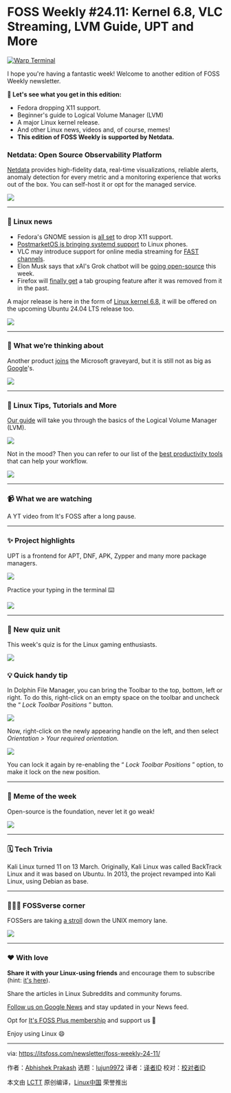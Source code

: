 [#]: subject: "FOSS Weekly #24.11: Kernel 6.8, VLC Streaming, LVM Guide, UPT and More"
[#]: via: "https://itsfoss.com/newsletter/foss-weekly-24-11/"
[#]: author: "Abhishek Prakash https://itsfoss.com/author/abhishek/"
[#]: collector: "lujun9972/lctt-scripts-1705972010"
[#]: translator: " "
[#]: reviewer: " "
[#]: publisher: " "
[#]: url: " "

FOSS Weekly #24.11: Kernel 6.8, VLC Streaming, LVM Guide, UPT and More
======

[![Warp Terminal][1]][2]

I hope you're having a fantastic week! Welcome to another edition of FOSS Weekly newsletter.

**💬 Let's see what you get in this edition:**

  * Fedora dropping X11 support.
  * Beginner's guide to Logical Volume Manager (LVM)
  * A major Linux kernel release.
  * And other Linux news, videos and, of course, memes!
  * **This edition of FOSS Weekly is supported by Netdata.**



### Netdata: Open Source Observability Platform

[Netdata][3] provides high-fidelity data, real-time visualizations, reliable alerts, anomaly detection for every metric and a monitoring experience that works out of the box. You can self-host it or opt for the managed service.

![][4]

* * *

### 📰 Linux news

  * Fedora's GNOME session is [all set][5] to drop X11 support.
  * [PostmarketOS is bringing systemd support][6] to Linux phones.
  * VLC may introduce support for online media streaming for [FAST channels][7].
  * Elon Musk says that xAI's Grok chatbot will be [going open-source][8] this week.
  * Firefox will [finally get][9] a tab grouping feature after it was removed from it in the past.



A major release is here in the form of [Linux kernel 6.8][10], it will be offered on the upcoming Ubuntu 24.04 LTS release too.

![][11]

* * *

### 🧠 What we’re thinking about

Another product [joins][12] the Microsoft graveyard, but it is still not as big as [Google][13]'s.

![][14]

* * *

### 🧮 Linux Tips, Tutorials and More

[Our guide][15] will take you through the basics of the Logical Volume Manager (LVM).

![][16]

Not in the mood? Then you can refer to our list of the [best productivity tools][17] that can help your workflow.

![][16]

* * *

### 📹 What we are watching

A YT video from It's FOSS after a long pause.

* * *

### ✨ Project highlights

UPT is a frontend for APT, DNF, APK, Zypper and many more package managers.

![][16]

Practice your typing in the terminal ⌨️

![][18]

* * *

### 🧩 New quiz unit

This week's quiz is for the Linux gaming enthusiasts.

![][16]

### 💡 Quick handy tip

In Dolphin File Manager, you can bring the Toolbar to the top, bottom, left or right. To do this, right-click on an empty space on the toolbar and uncheck the “ _Lock Toolbar Positions_ ” button.

![][19]

Now, right-click on the newly appearing handle on the left, and then select _Orientation > Your required orientation._

![][20]

You can lock it again by re-enabling the “ _Lock Toolbar Positions_ ” option, to make it lock on the new position.

* * *

### 🤣 Meme of the week

Open-source is the foundation, never let it go weak!

![][21]

* * *

### 🗓️ Tech Trivia

Kali Linux turned 11 on 13 March. Originally, Kali Linux was called BackTrack Linux and it was based on Ubuntu. In 2013, the project revamped into Kali Linux, using Debian as base.

* * *

### 🧑‍🤝‍🧑 FOSSverse corner

FOSSers are taking [a stroll][22] down the UNIX memory lane.

![][23]

* * *

### ❤️ With love

**Share it with your Linux-using friends** and encourage them to subscribe (hint: [it's here][24]).

Share the articles in Linux Subreddits and community forums.

[Follow us on Google News][25] and stay updated in your News feed.

Opt for [It's FOSS Plus membership][26] and support us 🙏

Enjoy using Linux 😄

--------------------------------------------------------------------------------

via: https://itsfoss.com/newsletter/foss-weekly-24-11/

作者：[Abhishek Prakash][a]
选题：[lujun9972][b]
译者：[译者ID](https://github.com/译者ID)
校对：[校对者ID](https://github.com/校对者ID)

本文由 [LCTT](https://github.com/LCTT/TranslateProject) 原创编译，[Linux中国](https://linux.cn/) 荣誉推出

[a]: https://itsfoss.com/author/abhishek/
[b]: https://github.com/lujun9972
[1]: https://itsfoss.com/assets/images/warp-terminal.webp
[2]: https://www.warp.dev?utm_source=its_foss&utm_medium=display&utm_campaign=linux_launch
[3]: https://www.netdata.cloud/
[4]: https://www.netdata.cloud/favicon-32x32.png
[5]: https://news.itsfoss.com/fedora-41-to-drop-xorg/
[6]: https://news.itsfoss.com/postmarketos-systemd/
[7]: https://news.itsfoss.com/vlc-online-streaming/
[8]: https://news.itsfoss.com/xai-grok/
[9]: https://news.itsfoss.com/mozilla-firefox-tab-grouping/
[10]: https://news.itsfoss.com/linux-kernel-6-8-release/
[11]: https://news.itsfoss.com/content/images/size/w256h256/2022/08/android-chrome-192x192.png
[12]: https://www.windowscentral.com/software-apps/windows-11/microsoft-is-killing-support-for-running-android-apps-on-windows-11
[13]: https://killedbygoogle.com/
[14]: https://cdn.mos.cms.futurecdn.net/flexiimages/gvnkdor1vl1647264367.png
[15]: https://itsfoss.com/lvm-guide/
[16]: https://itsfoss.com/content/images/size/w256h256/2022/12/android-chrome-192x192.png
[17]: https://itsfoss.com/productivity-tips-ubuntu/
[18]: https://github.githubassets.com/assets/pinned-octocat-093da3e6fa40.svg
[19]: https://itsfoss.com/content/images/2024/03/1.png
[20]: https://itsfoss.com/content/images/2024/03/2.png
[21]: https://itsfoss.com/content/images/2024/03/meme14.png
[22]: https://itsfoss.community/t/unix-history-stuff/11797
[23]: https://itsfoss.community/uploads/default/optimized/1X/f274f9749e3fd8b4d6fbae1cf90c5c186d2f699c_2_180x180.png
[24]: https://itsfoss.com/newsletter/
[25]: https://news.google.com/publications/CAAiENHoh-T8yP9Q8Qywor2dwGkqFAgKIhDR6Ifk_Mj_UPEMsKK9ncBp
[26]: https://itsfoss.com/membership
